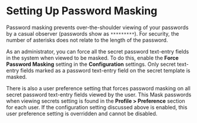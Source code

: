 [title]: # (Setting Up Password Masking)
[tags]: # (XXX)
[priority]: # (70)

# Setting Up Password Masking

Password masking prevents over-the-shoulder viewing of your passwords by a casual observer (passwords show as `*********`). For security, the number of asterisks does not relate to the length of the password.

As an administrator, you can force all the secret password text-entry fields in the system when viewed to be masked. To do this, enable the **Force Password Masking** setting in the **Configuration** settings. Only secret text-entry fields marked as a password text-entry field on the secret template is masked.

There is also a user preference setting that forces password masking on all secret password text-entry fields viewed by the user. This Mask passwords when viewing secrets setting is found in the **Profile > Preference** section for each user. If the configuration setting discussed above is enabled, this user preference setting is overridden and cannot be disabled.
